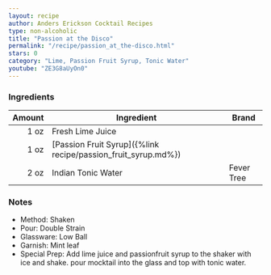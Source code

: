 ```yaml
---
layout: recipe
author: Anders Erickson Cocktail Recipes
type: non-alcoholic
title: "Passion at the Disco"
permalink: "/recipe/passion_at_the-disco.html"
stars: 0
category: "Lime, Passion Fruit Syrup, Tonic Water"
youtube: "ZE3G8aUyOn0"
---
```


### Ingredients

|  Amount  | Ingredient               | Brand           |
| ---: | ------------------------------------------------------------- | ---------- |
| 1 oz | Fresh Lime Juice                                              |
| 1 oz | [Passion Fruit Syrup]({%link recipe/passion_fruit_syrup.md%}) |
| 2 oz | Indian Tonic Water                                            | Fever Tree |

### Notes

- Method: Shaken
- Pour: Double Strain
- Glassware: Low Ball
- Garnish: Mint leaf
- Special Prep: Add lime juice and passionfruit syrup to the shaker with ice and shake. pour mocktail into the glass and top with tonic water.
